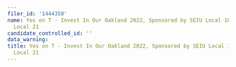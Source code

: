 ```yaml
---
filer_id: '1444350'
name: Yes on T - Invest In Our Oakland 2022, Sponsored by SEIU Local 1021 and IFPTE
  Local 21
candidate_controlled_id: ''
data_warning: 
title: Yes on T - Invest In Our Oakland 2022, Sponsored by SEIU Local 1021 and IFPTE
  Local 21
---
```

